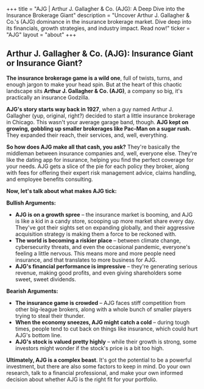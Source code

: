 +++
title = "AJG |  Arthur J. Gallagher & Co. (AJG): A Deep Dive into the Insurance Brokerage Giant"
description = "Uncover Arthur J. Gallagher & Co.'s (AJG) dominance in the insurance brokerage market. Dive deep into its financials, growth strategies, and industry impact. Read now!"
ticker = "AJG"
layout = "about"
+++

        


## Arthur J. Gallagher & Co. (AJG): Insurance Giant or Insurance Giant?

**The insurance brokerage game is a wild one**, full of twists, turns, and enough jargon to make your head spin. But at the heart of this chaotic landscape sits **Arthur J. Gallagher & Co. (AJG)**, a company so big, it's practically an insurance Godzilla. 

**AJG's story starts way back in 1927**, when a guy named Arthur J. Gallagher (yup, original, right?) decided to start a little insurance brokerage in Chicago.  This wasn't your average garage band, though.  **AJG kept on growing, gobbling up smaller brokerages like Pac-Man on a sugar rush.** They expanded their reach, their services, and, well, everything. 

**So how does AJG make all that cash, you ask?** They're basically the middleman between insurance companies and, well, everyone else.  They're like the dating app for insurance, helping you find the perfect coverage for your needs.  AJG gets a slice of the pie for each policy they broker, along with fees for offering their expert risk management advice, claims handling, and employee benefits consulting.  

**Now, let's talk about what makes AJG tick:**

**Bullish Arguments:**

* **AJG is on a growth spree** –  the insurance market is booming, and AJG is like a kid in a candy store, scooping up more market share every day.  They've got their sights set on expanding globally, and their aggressive acquisition strategy is making them a force to be reckoned with.
* **The world is becoming a riskier place** –  between climate change, cybersecurity threats, and even the occasional pandemic, everyone's feeling a little nervous. This means more and more people need insurance, and that translates to more business for AJG.
* **AJG's financial performance is impressive** – they're generating serious revenue, making good profits, and even giving shareholders some sweet, sweet dividends. 

**Bearish Arguments:**

* **The insurance game is crowded** – AJG faces stiff competition from other big-league brokers, along with a whole bunch of smaller players trying to steal their thunder.
* **When the economy sneezes, AJG might catch a cold** –  during tough times, people tend to cut back on things like insurance, which could hurt AJG's bottom line.
* **AJG's stock is valued pretty highly** –  while their growth is strong, some investors might wonder if the stock's price is a bit too high. 

**Ultimately, AJG is a complex beast**.  It's got the potential to be a powerful investment, but there are also some factors to keep in mind.  Do your own research, talk to a financial professional, and make your own informed decision about whether AJG is the right fit for your portfolio. 

        